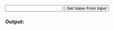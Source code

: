 
<input type="text" id="textInput1" />
    <button type="button" onclick="getInputValue()">
      Get Value From Input
    </button>
    <h3>Output:</h3>
    <p id="output"></p>
    <script>
      function getInputValue() {
        let inputValue = document.getElementById("textInput1").value;
        document.getElementById("output").innerHTML = inputValue;
      }
</script>



